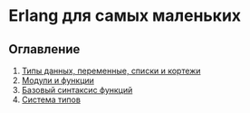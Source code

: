 Erlang для самых маленьких
==========================

Оглавление
----------
  1. [Типы данных, переменные, списки и кортежи](https://github.com/HaruAtari/Erlang-for-the-little-ones/blob/master/01/README.md)
  2. [Модули и функции](https://github.com/HaruAtari/Erlang-for-the-little-ones/blob/master/02/README.md)
  3. [Базовый синтаксис функций](https://github.com/HaruAtari/Erlang-for-the-little-ones/blob/master/03/README.md)
  4. [Система типов](https://github.com/HaruAtari/Erlang-for-the-little-ones/blob/master/04/README.md)

